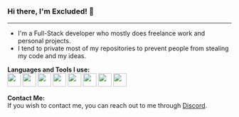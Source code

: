 ### Hi there, I'm Excluded! 👋
---------------------------

- I'm a Full-Stack developer who mostly does freelance work and personal projects.
- I tend to private most of my repositories to prevent people from stealing my code and my ideas.

**Languages and Tools I use:** 
<br>
<img src="https://raw.githubusercontent.com/yurijserrano/Github-Profile-Readme-Logos/master/programming%20languages/javascript.svg" width="30" height="30">
<img src="https://raw.githubusercontent.com/yurijserrano/Github-Profile-Readme-Logos/master/programming%20languages/go.svg" width="30" height="30">
<img src="https://github.com/yurijserrano/Github-Profile-Readme-Logos/blob/master/programming%20languages/c%2B%2B.svg" width="30" height="30">
<img src="https://raw.githubusercontent.com/yurijserrano/Github-Profile-Readme-Logos/master/programming%20languages/c%23.svg" width="30" height="30">
<img src="https://raw.githubusercontent.com/yurijserrano/Github-Profile-Readme-Logos/master/ides/intellij.svg" width="30" height="30">
<img src="https://raw.githubusercontent.com/yurijserrano/Github-Profile-Readme-Logos/master/ides/goland.png" width="30" height="30">
<img src="https://raw.githubusercontent.com/yurijserrano/Github-Profile-Readme-Logos/master/ides/vs-studio.svg" width="30" height="30">
<img src="https://github.com/yurijserrano/Github-Profile-Readme-Logos/blob/master/text%20editors/vscode.svg" width="30" height="30">

**Contact Me:**
<br>
If you wish to contact me, you can reach out to me through [Discord](https://discordapp.com/users/583425839694086154).
